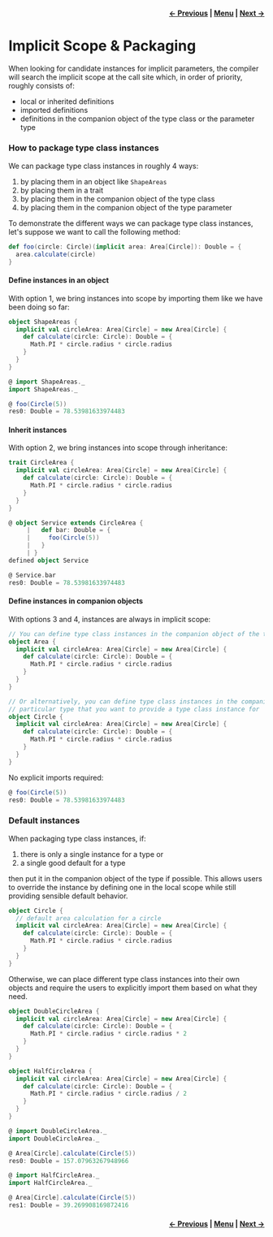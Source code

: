 <h4 align="right">
    <a href="lesson2_4_context_bounds.md">← Previous</a> |
    <a href="lesson2.md">Menu</a> |
    <a href="lesson2_6_recursive_implicit_resolution.md">Next →</a>
</h4>

<h1>Implicit Scope & Packaging</h1>

When looking for candidate instances for implicit parameters, the compiler will search the implicit scope at the call 
site which, in order of priority, roughly consists of:

 - local or inherited definitions
 - imported definitions
 - definitions in the companion object of the type class or the parameter type

<h3>How to package type class instances</h3>

We can package type class instances in roughly 4 ways:

  1. by placing them in an object like `ShapeAreas`
  2. by placing them in a trait
  3. by placing them in the companion object of the type class
  4. by placing them in the companion object of the type parameter

To demonstrate the different ways we can package type class instances, let's suppose we want to call the following 
method:

```scala
def foo(circle: Circle)(implicit area: Area[Circle]): Double = {
  area.calculate(circle)
}
```

<h4>Define instances in an object</h4>

With option 1, we bring instances into scope by importing them like we have been doing so far:

```scala
object ShapeAreas {
  implicit val circleArea: Area[Circle] = new Area[Circle] {
    def calculate(circle: Circle): Double = {
      Math.PI * circle.radius * circle.radius
    }
  }
}
```

```scala
@ import ShapeAreas._
import ShapeAreas._

@ foo(Circle(5))
res0: Double = 78.53981633974483
```

<h4>Inherit instances</h4>

With option 2, we bring instances into scope through inheritance:

```scala
trait CircleArea {
  implicit val circleArea: Area[Circle] = new Area[Circle] {
    def calculate(circle: Circle): Double = {
      Math.PI * circle.radius * circle.radius
    }
  }
}
```

```scala
@ object Service extends CircleArea {
     |   def bar: Double = {
     |     foo(Circle(5))
     |   }
     | }
defined object Service

@ Service.bar
res0: Double = 78.53981633974483
```

<h4>Define instances in companion objects</h4>

With options 3 and 4, instances are always in implicit scope:

```scala
// You can define type class instances in the companion object of the type class itself
object Area {
  implicit val circleArea: Area[Circle] = new Area[Circle] {
    def calculate(circle: Circle): Double = {
      Math.PI * circle.radius * circle.radius
    }
  }
}

// Or alternatively, you can define type class instances in the companion object of the
// particular type that you want to provide a type class instance for
object Circle {
  implicit val circleArea: Area[Circle] = new Area[Circle] {
    def calculate(circle: Circle): Double = {
      Math.PI * circle.radius * circle.radius
    }
  }
}
```

No explicit imports required:
```scala
@ foo(Circle(5))
res0: Double = 78.53981633974483
```

<h3>Default instances</h3>

When packaging type class instances, if: 
  
  1. there is only a single instance for a type or 
  2. a single good default for a type
  
then put it in the companion object of the type if possible. This allows users to override the instance by defining one 
in the local scope while still providing sensible default behavior.

```scala
object Circle {
  // default area calculation for a circle
  implicit val circleArea: Area[Circle] = new Area[Circle] {
    def calculate(circle: Circle): Double = {
      Math.PI * circle.radius * circle.radius
    }
  }
}
```

Otherwise, we can place different type class instances into their own objects and require the users to explicitly import 
them based on what they need.

```scala
object DoubleCircleArea {
  implicit val circleArea: Area[Circle] = new Area[Circle] {
    def calculate(circle: Circle): Double = {
      Math.PI * circle.radius * circle.radius * 2
    }
  }
}

object HalfCircleArea {
  implicit val circleArea: Area[Circle] = new Area[Circle] {
    def calculate(circle: Circle): Double = {
      Math.PI * circle.radius * circle.radius / 2
    }
  }
}
```

```scala
@ import DoubleCircleArea._
import DoubleCircleArea._

@ Area[Circle].calculate(Circle(5))
res0: Double = 157.07963267948966
```

```scala
@ import HalfCircleArea._
import HalfCircleArea._

@ Area[Circle].calculate(Circle(5))
res1: Double = 39.269908169872416
```

<h4 align="right">
    <a href="lesson2_4_context_bounds.md">← Previous</a> |
    <a href="lesson2.md">Menu</a> |
    <a href="lesson2_6_recursive_implicit_resolution.md">Next →</a>
</h4>